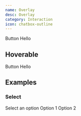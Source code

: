 ```yaml
---
name: Overlay
desc: Overlay
category: Interaction
icon: chatbox-outline
---
```


<core-knobs element="core-overlay">
<core-overlay>
  <core-button slot="trigger" full>Button</core-button>
  <core-box slot="content" p="sm" depth="sm">
    <core-text>Hello</core-text>
  </core-box>
</core-overlay>
</core-knobs>

## Hoverable

<core-overlay hoverable>
  <core-button slot="trigger" full>Button</core-button>
  <core-box slot="content" p="sm" depth="sm">
    <core-text>Hello</core-text>
  </core-box>
</core-overlay>
</core-knobs>

## Examples

### Select

<core-knobs hideTabs element="core-overlay">
<style>
  #menu {
    padding: var(--core-space-xs);
  }
  #menu core-menu-item {
    border-radius: var(--core-border-radius-default);
  }
</style>

<core-overlay id="overlay" position-x="center" position-y="center">
  <core-button id="trigger" slot="trigger" full>
    <span>Select an option</span>
    <ion-icon slot="end" name="chevron-down-outline"></ion-icon>
  </core-button>
  <core-box style="width: 200px" bg="white" slot="content" depth="sm" >
    <core-menu id="menu" bordered>
      <core-menu-item>Option 1</core-menu-item>
      <core-menu-item>Option 2</core-menu-item>
    </core-menu>
  </core-box>
</core-overlay>

<script>
  const overlay = document.querySelector('#overlay');
  const trigger = document.querySelector('#trigger');
  const triggerText = trigger.querySelector('span');
  const menu = document.querySelector('#menu');

  menu.addEventListener('click', e => {
    overlay.open = false;
    trigger.focus();
    triggerText.textContent = e.target.textContent;
  })
  
  trigger.addEventListener('keydown', e => {
    if (e.keyCode === 40) {
      e.preventDefault();
      if (overlay.open) {
        const menuItems = [...document.querySelectorAll('#menu > *')];
        menuItems[0].focus();
      } else {
        overlay.open = true;
      }
    }
  })
</script>

</core-knobs>
